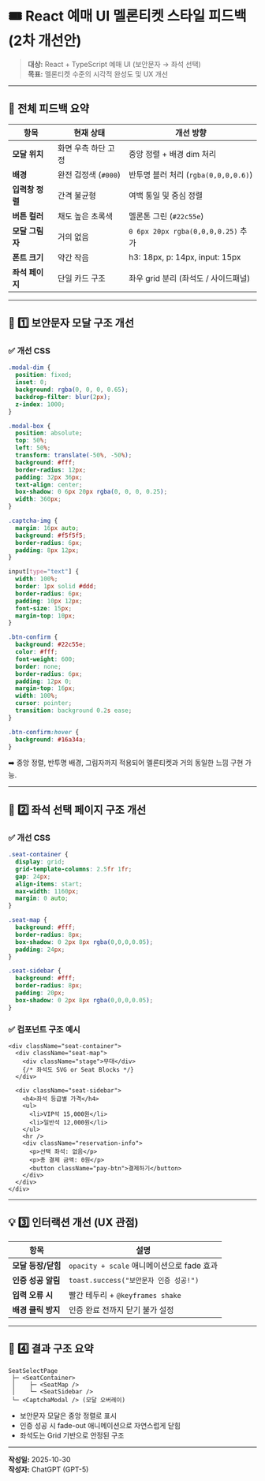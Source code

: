 # 🎟️ React 예매 UI 멜론티켓 스타일 피드백 (2차 개선안)

> **대상:** React + TypeScript 예매 UI (보안문자 → 좌석 선택)  
> **목표:** 멜론티켓 수준의 시각적 완성도 및 UX 개선

---

## 🎯 전체 피드백 요약

| 항목 | 현재 상태 | 개선 방향 |
|------|-------------|-------------|
| **모달 위치** | 화면 우측 하단 고정 | 중앙 정렬 + 배경 dim 처리 |
| **배경** | 완전 검정색 (`#000`) | 반투명 블러 처리 (`rgba(0,0,0,0.6)`) |
| **입력창 정렬** | 간격 불균형 | 여백 통일 및 중심 정렬 |
| **버튼 컬러** | 채도 높은 초록색 | 멜론톤 그린 (`#22c55e`) |
| **모달 그림자** | 거의 없음 | `0 6px 20px rgba(0,0,0,0.25)` 추가 |
| **폰트 크기** | 약간 작음 | h3: 18px, p: 14px, input: 15px |
| **좌석 페이지** | 단일 카드 구조 | 좌우 grid 분리 (좌석도 / 사이드패널) |

---

## 🧱 1️⃣ 보안문자 모달 구조 개선

### ✅ 개선 CSS

```css
.modal-dim {
  position: fixed;
  inset: 0;
  background: rgba(0, 0, 0, 0.65);
  backdrop-filter: blur(2px);
  z-index: 1000;
}

.modal-box {
  position: absolute;
  top: 50%;
  left: 50%;
  transform: translate(-50%, -50%);
  background: #fff;
  border-radius: 12px;
  padding: 32px 36px;
  text-align: center;
  box-shadow: 0 6px 20px rgba(0, 0, 0, 0.25);
  width: 360px;
}

.captcha-img {
  margin: 16px auto;
  background: #f5f5f5;
  border-radius: 6px;
  padding: 8px 12px;
}

input[type="text"] {
  width: 100%;
  border: 1px solid #ddd;
  border-radius: 6px;
  padding: 10px 12px;
  font-size: 15px;
  margin-top: 10px;
}

.btn-confirm {
  background: #22c55e;
  color: #fff;
  font-weight: 600;
  border: none;
  border-radius: 6px;
  padding: 12px 0;
  margin-top: 16px;
  width: 100%;
  cursor: pointer;
  transition: background 0.2s ease;
}

.btn-confirm:hover {
  background: #16a34a;
}
```

➡️ 중앙 정렬, 반투명 배경, 그림자까지 적용되어 멜론티켓과 거의 동일한 느낌 구현 가능.

---

## 🧩 2️⃣ 좌석 선택 페이지 구조 개선

### ✅ 개선 CSS

```css
.seat-container {
  display: grid;
  grid-template-columns: 2.5fr 1fr;
  gap: 24px;
  align-items: start;
  max-width: 1160px;
  margin: 0 auto;
}

.seat-map {
  background: #fff;
  border-radius: 8px;
  box-shadow: 0 2px 8px rgba(0,0,0,0.05);
  padding: 24px;
}

.seat-sidebar {
  background: #fff;
  border-radius: 8px;
  padding: 20px;
  box-shadow: 0 2px 8px rgba(0,0,0,0.05);
}
```

### ✅ 컴포넌트 구조 예시

```tsx
<div className="seat-container">
  <div className="seat-map">
    <div className="stage">무대</div>
    {/* 좌석도 SVG or Seat Blocks */}
  </div>

  <div className="seat-sidebar">
    <h4>좌석 등급별 가격</h4>
    <ul>
      <li>VIP석 15,000원</li>
      <li>일반석 12,000원</li>
    </ul>
    <hr />
    <div className="reservation-info">
      <p>선택 좌석: 없음</p>
      <p>총 결제 금액: 0원</p>
      <button className="pay-btn">결제하기</button>
    </div>
  </div>
</div>
```

---

## 💡 3️⃣ 인터랙션 개선 (UX 관점)

| 항목 | 설명 |
|------|------|
| **모달 등장/닫힘** | `opacity + scale` 애니메이션으로 fade 효과 |
| **인증 성공 알림** | `toast.success("보안문자 인증 성공!")` |
| **입력 오류 시** | 빨간 테두리 + `@keyframes shake` |
| **배경 클릭 방지** | 인증 완료 전까지 닫기 불가 설정 |

---

## 🧭 4️⃣ 결과 구조 요약

```
SeatSelectPage
 ├─ <SeatContainer>
 │    ├─ <SeatMap />
 │    └─ <SeatSidebar />
 └─ <CaptchaModal /> (모달 오버레이)
```

- 보안문자 모달은 중앙 정렬로 표시  
- 인증 성공 시 fade-out 애니메이션으로 자연스럽게 닫힘  
- 좌석도는 Grid 기반으로 안정된 구조  

---

**작성일:** 2025-10-30  
**작성자:** ChatGPT (GPT-5)
